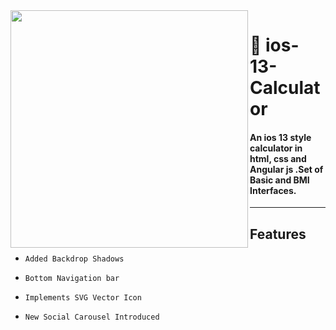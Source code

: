 
<img align="left" src="https://github.com/vivekverma007/ios-13-Calculator/blob/master/preview/preview1.png" width="380" /> 


<p><h1 align="left">📱 ios-13-Calculator</h1></p>

<h4>An ios 13 style calculator in html, css and Angular js .Set of Basic and BMI Interfaces. </h4>


___

## Features
* `Added Backdrop Shadows`
​

* `Bottom Navigation bar`
​

* `Implements SVG Vector Icon`
​

* `New Social Carousel Introduced`
​
